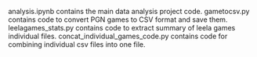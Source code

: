 analysis.ipynb contains the main data analysis project code.
gametocsv.py contains code to convert PGN games to CSV format and save them.
leelagames_stats.py contains code to extract summary of leela games individual files.
concat_individual_games_code.py contains code for combining individual csv files into one file.

